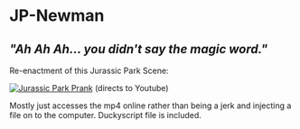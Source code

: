 # JP-Newman
## _"Ah Ah Ah... you didn't say the magic word."_

Re-enactment of this Jurassic Park Scene:

[![Jurassic Park Prank](https://img.youtube.com/vi/RfiQYRn7fBg/0.jpg)](https://www.youtube.com/watch?v=RfiQYRn7fBg)
(directs to Youtube)

Mostly just accesses the mp4 online rather than being a jerk and injecting a file on to the computer. Duckyscript file is included.
